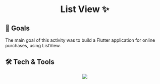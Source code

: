 <h1 align=center>List View ✨</h1>

## 🎯 Goals
<p>The main goal of this activity was to build a Flutter application for online purchases, using ListView.</p>

## 🛠 Tech & Tools
<p align=center>
<img src="https://img.shields.io/badge/Flutter-%2302569B.svg?style=for-the-badge&logo=Flutter&logoColor=white"></img>
</p>
